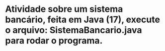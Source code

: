 # Atividade sobre um sistema bancário, feita em Java (17), execute o arquivo: SistemaBancario.java para rodar o programa.
